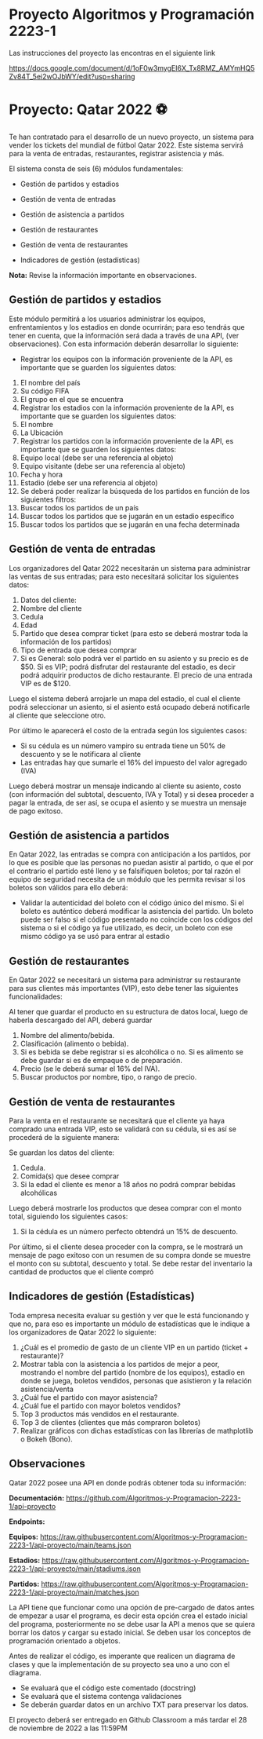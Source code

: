 # Proyecto Algoritmos y Programación 2223-1

Las instrucciones del proyecto las encontras en el siguiente link

https://docs.google.com/document/d/1oF0w3mygEI6X_Tx8RMZ_AMYmHQ5Zv84T_5ei2wOJbWY/edit?usp=sharing

# Proyecto: Qatar 2022 ⚽

Te han contratado para el desarrollo de un nuevo proyecto, un sistema para vender los tickets del mundial de fútbol Qatar 2022. Este sistema servirá para la venta de entradas, restaurantes, registrar asistencia y más.

El sistema consta de seis (6) módulos fundamentales:

- Gestión de partidos y estadios

- Gestión de venta de entradas

- Gestión de asistencia a partidos

- Gestión de restaurantes

- Gestión de venta de restaurantes

- Indicadores de gestión (estadísticas)

**Nota:** Revise la información importante en observaciones.

## Gestión de partidos y estadios

Este módulo permitirá a los usuarios administrar los equipos, enfrentamientos y los estadios en donde ocurrirán; para eso tendrás que tener en cuenta, que la información será dada a través de una API, (ver observaciones). Con esta información deberán desarrollar lo siguiente:

- Registrar los equipos con la información proveniente de la API, es importante que se guarden los siguientes datos:

1. El nombre del país
2. Su código FIFA
3. El grupo en el que se encuentra
4. Registrar los estadios con la información  proveniente de la API, es importante que se guarden los siguientes datos:
5. El nombre
6. La Ubicación
7. Registrar los partidos con la información  proveniente de la API, es importante que se guarden los siguientes datos:
8. Equipo local (debe ser una referencia al objeto)
9. Equipo visitante (debe ser una referencia al objeto)
10. Fecha y hora
11. Estadio (debe ser una referencia al objeto)
12. Se deberá poder realizar la búsqueda de los partidos en función de los siguientes filtros:
13. Buscar todos los partidos de un país
14. Buscar todos los partidos que se jugarán en un estadio específico
15. Buscar todos los partidos que se jugarán en una fecha determinada

## Gestión de venta de entradas

Los organizadores del Qatar 2022 necesitarán un sistema para administrar las ventas de sus entradas; para esto necesitará solicitar los siguientes datos:

1. Datos del cliente:
2. Nombre del cliente
3. Cedula
4. Edad
5. Partido que desea comprar ticket (para esto se deberá mostrar toda la información de los partidos)
6. Tipo de entrada que desea comprar
7. Si es General: solo podrá ver el partido en su asiento y su precio es de $50. Si es VIP; podrá disfrutar del restaurante del estadio, es decir podrá adquirir productos de dicho restaurante. El precio de una entrada VIP es de $120.


Luego el sistema deberá arrojarle un mapa del estadio, el cual el cliente podrá seleccionar un asiento, si el asiento está ocupado deberá notificarle al cliente que seleccione otro.

Por último le aparecerá el costo de la entrada según los siguientes casos:

- Si su cédula es un número vampiro su entrada tiene un 50% de descuento y se le notificara al cliente
- Las entradas hay que sumarle el 16% del impuesto del valor agregado (IVA)


Luego deberá mostrar un mensaje indicando al cliente su asiento, costo (con información del subtotal, descuento, IVA y Total) y si desea proceder a pagar la entrada, de ser así, se ocupa el asiento y se muestra un mensaje de pago exitoso.

## Gestión de asistencia a partidos

En Qatar 2022, las entradas se compra con anticipación a los partidos, por lo que es posible que las personas no puedan asistir al partido, o que el por el contrario el partido esté lleno y se falsifiquen boletos; por tal razón el equipo de seguridad necesita de un módulo que les permita revisar si los boletos son válidos para ello deberá:

- Validar la autenticidad del boleto con el código único del mismo. Si el boleto es auténtico deberá modificar la asistencia del partido. Un boleto puede ser falso si el código presentado no coincide con los códigos del sistema o si el código ya fue utilizado, es decir, un boleto con ese mismo código ya se usó para entrar al estadio 

## Gestión de restaurantes

En Qatar 2022 se necesitará un sistema para administrar su restaurante para sus clientes más importantes (VIP), esto debe tener  las siguientes funcionalidades:

Al tener que guardar el producto en su estructura de datos local, luego de haberla descargado del API, deberá guardar

1. Nombre del alimento/bebida.
2. Clasificación (alimento o bebida).
3. Si es bebida se debe registrar si es alcohólica o no. Si es alimento se debe guardar si es de empaque o de preparación.
4. Precio (se le deberá sumar el 16% del IVA).
5. Buscar productos por nombre, tipo, o rango de precio.


## Gestión de venta de restaurantes

Para la venta en el restaurante se necesitará que el cliente ya haya comprado una entrada VIP, esto se validará con su cédula, si es así se procederá de la siguiente manera:

Se guardan los datos del cliente:
1. Cedula.
2. Comida(s) que desee comprar
3. Si la edad el cliente es menor a 18 años no podrá comprar bebidas alcohólicas


Luego deberá mostrarle los productos que desea comprar con el monto total, siguiendo los siguientes casos:

1. Si la cédula es un número perfecto obtendrá un 15% de descuento.

Por último, si el cliente desea proceder con la compra, se le mostrará un mensaje de pago exitoso con un resumen de su compra donde se muestre el monto con su subtotal, descuento y total. Se debe restar del inventario la cantidad de productos que el cliente compró

## Indicadores de gestión (Estadísticas)

Toda empresa necesita evaluar su gestión y ver que le está funcionando y que no, para eso es importante un módulo de estadísticas que le indique a los organizadores de Qatar 2022 lo siguiente:

1. ¿Cuál es el promedio de gasto de un cliente VIP en un partido (ticket + restaurante)?
2. Mostrar tabla con la asistencia a los partidos de mejor a peor, mostrando el nombre del partido (nombre de los equipos), estadio en donde se juega, boletos vendidos, personas que asistieron y la relación asistencia/venta
3. ¿Cuál fue el partido con mayor asistencia?
4. ¿Cuál fue el partido con mayor boletos vendidos?
5. Top 3 productos más vendidos en el restaurante.
6. Top 3 de clientes (clientes que más compraron boletos)
7. Realizar gráficos con dichas estadísticas con las librerías de mathplotlib o Bokeh (Bono).

## Observaciones

Qatar 2022 posee una API en donde podrás obtener toda su información:

**Documentación:** https://github.com/Algoritmos-y-Programacion-2223-1/api-proyecto

**Endpoints:** 

**Equipos:** https://raw.githubusercontent.com/Algoritmos-y-Programacion-2223-1/api-proyecto/main/teams.json

**Estadios:** https://raw.githubusercontent.com/Algoritmos-y-Programacion-2223-1/api-proyecto/main/stadiums.json

**Partidos:** https://raw.githubusercontent.com/Algoritmos-y-Programacion-2223-1/api-proyecto/main/matches.json

La API tiene que funcionar como una opción de pre-cargado de datos antes de empezar a usar el programa, es decir esta opción crea el estado inicial del programa, posteriormente no se debe usar la API a menos que se quiera borrar los datos y cargar su estado inicial. Se deben usar los conceptos de programación orientado a objetos.

Antes de realizar el código, es imperante que realicen un diagrama de clases y que la implementación de su proyecto sea uno a uno con el diagrama.

- Se evaluará que el código este comentado (docstring)
- Se evaluará que el sistema contenga validaciones
- Se deberán guardar datos en un archivo TXT para preservar los datos.

El proyecto deberá ser entregado en Github Classroom a más tardar el 28 de noviembre de 2022 a las 11:59PM

